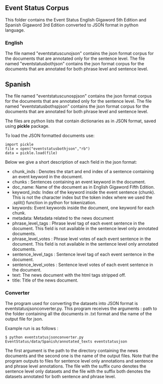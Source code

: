 ## Event Status Corpus



This folder contains the Event Status English Gigaword 5th Edition and Spanish Gigaword 3rd Edition converted to JSON format in python language. 

### English 
The file named "eventstatuscunojson" 
contains the json format corpus for the documents that are annotated only for the sentence level.
The file named "eventstatusbothjson" contains the json format corpus for the documents that are annotated for both 
phrase level and sentence level. 

## Spanish 

The file named "eventstatuscunospjson" 
contains the json format corpus for the documents that are annotated only for the sentence level.
The file named "eventstatusbothspjson" contains the json format corpus for the documents that are annotated for both 
phrase level and sentence level. 

The files are python lists that contain dictionaries as in JSON format, saved using **pickle** package.

To load the JSON formatted documents use: 

```
import pickle
file = open("eventstatusbothjson","rb")
data = pickle.load(file)
```

Below we give a short description of each field in the json format:

* chunk_inds : Denotes the start and end index of a sentence containing an event keyword in the document.
* chunks : Sentences containing an event keyword in the document.
* doc_name: Name of the document as in English Gigaword Fifth Edition.
* keyword_inds: Index of the keyword inside the event sentence (chunk). This is not the character index but the token index where we used the .split() function in python for tokenization.
* keywords: Event keywords inside the document, one keyword for each chunk.
* metadata: Metadata related to the news document
* phrase_level_tags : Phrase level tag of each event sentence in the document. This field is not available in the sentence level only annotated documents.
* phrase_level_votes : Phrase level votes of each event sentence in the document. This field is not available in the sentence level only annotated documents.
* sentence_level_tags : Sentence level tag of each event sentence in the document.
* sentence_level_votes : Sentence level votes of each event sentence in the document.
* text: The news document with the html tags stripped off.
* title: Title of the news document.

### Converter

The program used for converting the datasets into JSON format is eventstatusjsonconverter.py. This program receives the arguments : path to the folder containing all the documents in .txt format and the name of the output file for json.

Example run is as follows : 

```
$ python eventstatusjsonconverter.py EventStatus/data/Spanish/annotated_texts eventstatusjson
```

The first argument is the path to the directory containing the news documents and the second one is the name of the output files. Note that the program outputs to files for sentence level only annotations and sentence and phrase level annotations.
The file with the suffix cuno denotes the sentence level only datasets and the file with the suffix both denotes the datasets annotated for both sentence and phrase level.
